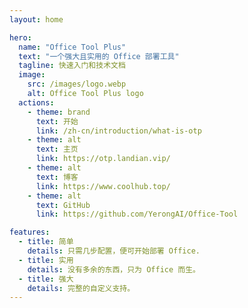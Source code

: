 ```yaml
---
layout: home

hero:
  name: "Office Tool Plus"
  text: "一个强大且实用的 Office 部署工具"
  tagline: 快速入门和技术文档
  image:
    src: /images/logo.webp
    alt: Office Tool Plus logo
  actions:
    - theme: brand
      text: 开始
      link: /zh-cn/introduction/what-is-otp
    - theme: alt
      text: 主页
      link: https://otp.landian.vip/
    - theme: alt
      text: 博客
      link: https://www.coolhub.top/
    - theme: alt
      text: GitHub
      link: https://github.com/YerongAI/Office-Tool

features:
  - title: 简单
    details: 只需几步配置，便可开始部署 Office.
  - title: 实用
    details: 没有多余的东西，只为 Office 而生。
  - title: 强大
    details: 完整的自定义支持。
---
```

